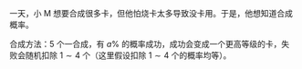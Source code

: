 一天，小 M 想要合成很多卡，但他怕烧卡太多导致没卡用。于是，他想知道合成概率。

合成方法：$5$ 个一合成，有 $a\%$ 的概率成功，成功会变成一个更高等级的卡，失败会随机扣除 $1 \sim 4$ 个（这里假设扣除 $1 \sim 4$ 个的概率均等）。